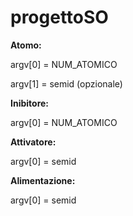 # progettoSO

**Atomo:**

argv[0] = NUM_ATOMICO

argv[1] = semid (opzionale)

**Inibitore:**

argv[0] = NUM_ATOMICO

**Attivatore:**

argv[0] = semid

**Alimentazione:**

argv[0] = semid
